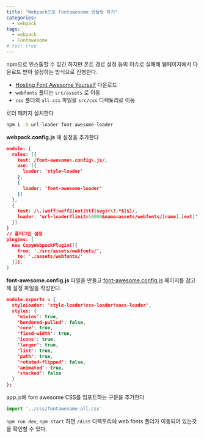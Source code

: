```yaml
---
title: "Webpack으로 Fontawesome 번들링 하기"
categories:
  - webpack
tags:
  - webpack
  - Fontawesome
# toc: true
---
```


npm으로 인스톨할 수 있긴 하지만 폰트 경로 설정 등의 이슈로 실패해 웹페이지에서 다운로드 받아 설정하는 방식으로 진행한다.

* [Hosting Font Awesome Yourself](https://fontawesome.com/how-to-use/on-the-web/setup/hosting-font-awesome-yourself) 다운로드
*  `webfonts` 폴더는 `src/assets` 로 이동
* `css` 폴더의 `all.css` 파일을 `src/css` 디렉토리로 이동

로더 패키지 설치한다

```bash
npm i -D url-loader font-awesome-loader
```

**webpack.config.js** 에 설정을 추가한다

```json
module: {
  rules: [{
    test: /font-awesome\.config\.js/,
    use: [{
      loader: 'style-loader'
    },
    {
      loader: 'font-awesome-loader'
    }]
  },
  {
    test: /\.(woff|woff2|eot|ttf|svg)(\?.*$|$)/,
    loader: 'url-loader?limit=50000&name=assets/webfonts/[name].[ext]'
  }]
}
// 플러그인 설정
plugins: [
  new CopyWebpackPlugin([{
    from: './src/assets/webfonts/',
    to: './assets/webfonts/'
  }]),
]
```
**font-awesome.config.js** 파일을 만들고 [font-awesome.config.js](https://gist.github.com/gplume/c935111fc9634583a43936f309a424ba) 페이지를 참고해 설정 파일을 작성한다.
```json
module.exports = {
  styleLoader: 'style-loader!css-loader!sass-loader',
  styles: {
    'mixins': true,
    'bordered-pulled': false,
    'core': true,
    'fixed-width': true,
    'icons': true,
    'larger': true,
    'list': true,
    'path': true,
    'rotated-flipped': false,
    'animated': true,
    'stacked': false
  }
};
```
app.js에 font awesome CSS를 임포트하는 구문을 추가한다

```js
import '../css/fontawesome-all.css'
```

`npm run dev`, `npm start` 하면 `/dist` 디렉토리에 web fonts 폴더가 이동되어 있는것을 확인할 수 있다.